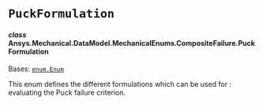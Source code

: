 # `PuckFormulation`

<a id="ansys.mechanical.stubs.v242.Ansys.Mechanical.DataModel.MechanicalEnums.CompositeFailure.PuckFormulation"></a>

#### *class* Ansys.Mechanical.DataModel.MechanicalEnums.CompositeFailure.PuckFormulation

Bases: [`enum.Enum`](https://docs.python.org/3/library/enum.html#enum.Enum)

This enum defines the different formulations which can be used for
: evaluating the Puck failure criterion.

<!-- !! processed by numpydoc !! -->

